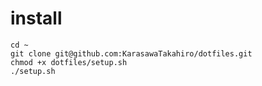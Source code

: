 # install

```
cd ~
git clone git@github.com:KarasawaTakahiro/dotfiles.git
chmod +x dotfiles/setup.sh
./setup.sh
```
